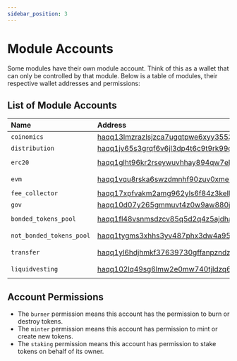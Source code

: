 ```yaml
---
sidebar_position: 3
---
```


# Module Accounts

Some modules have their own module account. Think of this as a wallet that can only be controlled by that module. 
Below is a table of modules, their respective wallet addresses and permissions:

## List of Module Accounts

| Name                     | Address                                                                                                                  | Permissions        |
|:-------------------------|:-------------------------------------------------------------------------------------------------------------------------|:-------------------|
| `coinomics`              | [haqq13lmzrazlsjzca7ugqtpwe6xyy3553ghlh5hupc](https://ping.pub/haqq/account/haqq13lmzrazlsjzca7ugqtpwe6xyy3553ghlh5hupc) | `minter`           |
| `distribution`           | [haqq1jv65s3grqf6v6jl3dp4t6c9t9rk99cd89c30hf](https://ping.pub/haqq/account/haqq1jv65s3grqf6v6jl3dp4t6c9t9rk99cd89c30hf) | `none`             |
| `erc20`                  | [haqq1glht96kr2rseywuvhhay894qw7ekuc4qgrxfhs](https://ping.pub/haqq/account/haqq1glht96kr2rseywuvhhay894qw7ekuc4qgrxfhs) | `minter` `burner`  |
| `evm`                    | [haqq1vqu8rska6swzdmnhf90zuv0xmelej4lq04s827](https://ping.pub/haqq/account/haqq1vqu8rska6swzdmnhf90zuv0xmelej4lq04s827) | `minter` `burner`  |
| `fee_collector`          | [haqq17xpfvakm2amg962yls6f84z3kell8c5lj7kn4t](https://ping.pub/haqq/account/haqq17xpfvakm2amg962yls6f84z3kell8c5lj7kn4t) | `none`             |
| `gov`                    | [haqq10d07y265gmmuvt4z0w9aw880jnsr700jc9xkg9](https://ping.pub/haqq/account/haqq10d07y265gmmuvt4z0w9aw880jnsr700jc9xkg9) | `burner`           |
| `bonded_tokens_pool`     | [haqq1fl48vsnmsdzcv85q5d2q4z5ajdha8yu3huuu8p](https://ping.pub/haqq/account/haqq1fl48vsnmsdzcv85q5d2q4z5ajdha8yu3huuu8p) | `burner` `staking` |
| `not_bonded_tokens_pool` | [haqq1tygms3xhhs3yv487phx3dw4a95jn7t7lruqd34](https://ping.pub/haqq/account/haqq1tygms3xhhs3yv487phx3dw4a95jn7t7lruqd34) | `burner` `staking` |
| `transfer`               | [haqq1yl6hdjhmkf37639730gffanpzndzdpmhvcr6f4](https://ping.pub/haqq/account/haqq1yl6hdjhmkf37639730gffanpzndzdpmhvcr6f4) | `minter` `burner`  |
| `liquidvesting`          | [haqq102lq49sg6lmw2e0mw740tjldzq68v0yfylw05s](https://ping.pub/haqq/account/haqq102lq49sg6lmw2e0mw740tjldzq68v0yfylw05s) | `minter` `burner`  |


## Account Permissions

* The `burner` permission means this account has the permission to burn or destroy tokens.
* The `minter` permission means this account has permission to mint or create new tokens.
* The `staking` permission means this account has permission to stake tokens on behalf of its owner.